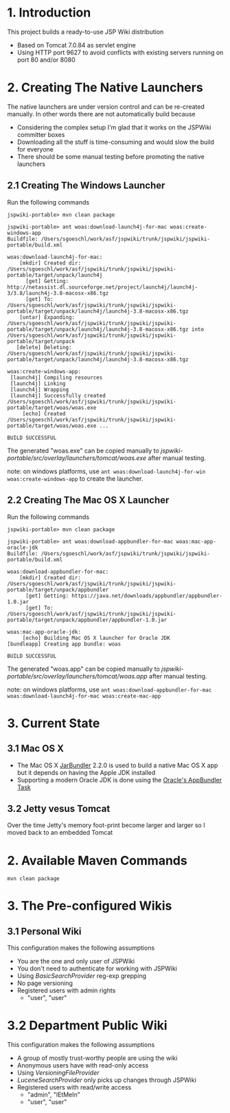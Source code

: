 <!--
    Licensed to the Apache Software Foundation (ASF) under one
    or more contributor license agreements.  See the NOTICE file
    distributed with this work for additional information
    regarding copyright ownership.  The ASF licenses this file
    to you under the Apache License, Version 2.0 (the
    "License"); you may not use this file except in compliance
    with the License.  You may obtain a copy of the License at

       http://www.apache.org/licenses/LICENSE-2.0

    Unless required by applicable law or agreed to in writing,
    software distributed under the License is distributed on an
    "AS IS" BASIS, WITHOUT WARRANTIES OR CONDITIONS OF ANY
    KIND, either express or implied.  See the License for the
    specific language governing permissions and limitations
    under the License.
-->

# 1. Introduction

This project builds a ready-to-use JSP Wiki distribution

* Based on Tomcat 7.0.84 as servlet engine
* Using HTTP port 9627 to avoid conflicts with existing servers running on port 80 and/or 8080

# 2. Creating The Native Launchers

The native launchers are under version control and can be re-created manually. In other words there are not automatically build because

* Considering the complex setup I'm glad that it works on the JSPWiki committer boxes
* Downloading all the stuff is time-consuming and would slow the build for everyone
* There should be some manual testing before promoting the native launchers

## 2.1 Creating The Windows Launcher

Run the following commands

```
jspwiki-portable> mvn clean package

jspwiki-portable> ant woas:download-launch4j-for-mac woas:create-windows-app
Buildfile: /Users/sgoeschl/work/asf/jspwiki/trunk/jspwiki/jspwiki-portable/build.xml

woas:download-launch4j-for-mac:
    [mkdir] Created dir: /Users/sgoeschl/work/asf/jspwiki/trunk/jspwiki/jspwiki-portable/target/unpack/launch4j
      [get] Getting: http://netassist.dl.sourceforge.net/project/launch4j/launch4j-3/3.8/launch4j-3.8-macosx-x86.tgz
      [get] To: /Users/sgoeschl/work/asf/jspwiki/trunk/jspwiki/jspwiki-portable/target/unpack/launch4j/launch4j-3.8-macosx-x86.tgz
    [untar] Expanding: /Users/sgoeschl/work/asf/jspwiki/trunk/jspwiki/jspwiki-portable/target/unpack/launch4j/launch4j-3.8-macosx-x86.tgz into /Users/sgoeschl/work/asf/jspwiki/trunk/jspwiki/jspwiki-portable/target/unpack
   [delete] Deleting: /Users/sgoeschl/work/asf/jspwiki/trunk/jspwiki/jspwiki-portable/target/unpack/launch4j/launch4j-3.8-macosx-x86.tgz

woas:create-windows-app:
 [launch4j] Compiling resources
 [launch4j] Linking
 [launch4j] Wrapping
 [launch4j] Successfully created /Users/sgoeschl/work/asf/jspwiki/trunk/jspwiki/jspwiki-portable/target/woas/woas.exe
     [echo] Created /Users/sgoeschl/work/asf/jspwiki/trunk/jspwiki/jspwiki-portable/target/woas/woas.exe ...

BUILD SUCCESSFUL
```
The generated "woas.exe" can be copied manually to *jspwiki-portable/src/overlay/launchers/tomcat/woas.exe* after manual testing.

note: on windows platforms, use `ant woas:download-launch4j-for-win woas:create-windows-app` to create the launcher.

## 2.2 Creating The Mac OS X Launcher

Run the following commands

```
jspwiki-portable> mvn clean package

jspwiki-portable> ant woas:download-appbundler-for-mac woas:mac-app-oracle-jdk
Buildfile: /Users/sgoeschl/work/asf/jspwiki/trunk/jspwiki/jspwiki-portable/build.xml

woas:download-appbundler-for-mac:
    [mkdir] Created dir: /Users/sgoeschl/work/asf/jspwiki/trunk/jspwiki/jspwiki-portable/target/unpack/appbundler
      [get] Getting: https://java.net/downloads/appbundler/appbundler-1.0.jar
      [get] To: /Users/sgoeschl/work/asf/jspwiki/trunk/jspwiki/jspwiki-portable/target/unpack/appbundler/appbundler-1.0.jar

woas:mac-app-oracle-jdk:
     [echo] Building Mac OS X launcher for Oracle JDK
[bundleapp] Creating app bundle: woas

BUILD SUCCESSFUL
```
The generated "woas.app" can be copied manually to *jspwiki-portable/src/overlay/launchers/tomcat/woas.app* after manual testing.

note: on windows platforms, use `ant woas:download-appbundler-for-mac woas:download-launch4j-for-mac woas:create-mac-app`

# 3. Current State

## 3.1 Mac OS X

* The Mac OS X [JarBundler](http://informagen.com/JarBundler/index.html) 2.2.0 is used to build a native Mac OS X app but it depends on having the Apple JDK installed
* Supporting a modern Oracle JDK is done using the [Oracle's AppBundler Task](http://docs.oracle.com/javase/7/docs/technotes/guides/jweb/packagingAppsForMac.html)

## 3.2 Jetty vesus Tomcat

Over the time Jetty's memory foot-print become larger and larger so I moved back to an embedded Tomcat

# 2. Available Maven Commands

```
mvn clean package
```

# 3. The Pre-configured Wikis

## 3.1 Personal Wiki

This configuration makes the following assumptions

* You are the one and only user of JSPWiki
* You don't need to authenticate for working with JSPWiki
* Using *BasicSearchProvider* reg-exp grepping
* No page versioning
* Registered users with admin rights
    * "user", "user" 

# 3.2 Department Public Wiki

This configuration makes the following assumptions

* A group of mostly trust-worthy people are using the wiki
* Anonymous users have with read-only access
* Using *VersioningFileProvider*
* *LuceneSearchProvider* only picks up changes through JSPWiki
* Registered users with read/write access
    * "admin", "lEtMeIn"
    * "user", "user" 





